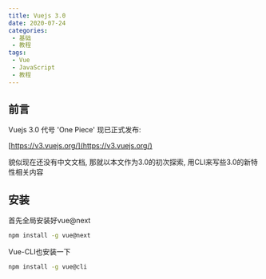 ```yaml
---
title: Vuejs 3.0
date: 2020-07-24
categories:
 - 基础
 - 教程
tags:
 - Vue
 - JavaScript
 - 教程
---
```


## 前言

Vuejs 3.0 代号 'One Piece' 现已正式发布:

[https://v3.vuejs.org/](https://v3.vuejs.org/)

貌似现在还没有中文文档, 那就以本文作为3.0的初次探索, 用CLI来写些3.0的新特性相关内容

## 安装

首先全局安装好vue@next

```sh
npm install -g vue@next
```

Vue-CLI也安装一下

```sh
npm install -g vue@cli
```
